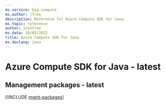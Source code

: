 ```yaml
---
ms.service: big-compute
ms.author: jfree
description: Reference for Azure Compute SDK for Java
ms.topic: reference
author: joshfree
ms.data: 10/03/2022
title: Azure Compute SDK for Java
ms.devlang: java
---
```

# Azure Compute SDK for Java - latest

## Management packages - latest
[!INCLUDE [mgmt-packages](compute-mgmt-index.md)]